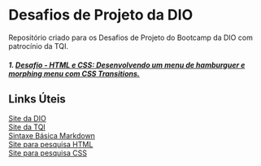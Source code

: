 # Desafios de Projeto da DIO
Repositório criado para os Desafios de Projeto do Bootcamp da DIO com patrocínio da TQI.

##### 1. [Desafio - HTML e CSS: Desenvolvendo um menu de hamburguer e morphing menu com CSS Transitions.](https://victorhugosdev.github.io/desenvolvendo-um-menu-hamburguer-e-morphing-menu-com-CSS-Transitions/)


## Links Úteis
[Site da DIO](https://www.dio.me/) <br>
[Site da TQI](https://www.tqi.com.br/) <br>
[Sintaxe Básica Markdown](https://www.markdownguide.org/basic-syntax) <br>
[Site para pesquisa HTML](https://www.w3schools.com/html/default.asp) <br>
[Site para pesquisa CSS](https://www.w3schools.com/css/default.asp)
